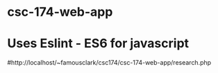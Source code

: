 # csc-174-web-app
# Uses Eslint - ES6 for javascript
#http://localhost/~famousclark/csc174/csc-174-web-app/research.php